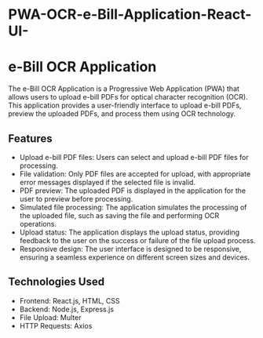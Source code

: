 # PWA-OCR-e-Bill-Application-React-UI-
# e-Bill OCR Application

The e-Bill OCR Application is a Progressive Web Application (PWA) that allows users to upload e-bill PDFs for optical character recognition (OCR). This application provides a user-friendly interface to upload e-bill PDFs, preview the uploaded PDFs, and process them using OCR technology.

## Features

- Upload e-bill PDF files: Users can select and upload e-bill PDF files for processing.
- File validation: Only PDF files are accepted for upload, with appropriate error messages displayed if the selected file is invalid.
- PDF preview: The uploaded PDF is displayed in the application for the user to preview before processing.
- Simulated file processing: The application simulates the processing of the uploaded file, such as saving the file and performing OCR operations.
- Upload status: The application displays the upload status, providing feedback to the user on the success or failure of the file upload process.
- Responsive design: The user interface is designed to be responsive, ensuring a seamless experience on different screen sizes and devices.

## Technologies Used

- Frontend: React.js, HTML, CSS
- Backend: Node.js, Express.js
- File Upload: Multer
- HTTP Requests: Axios

